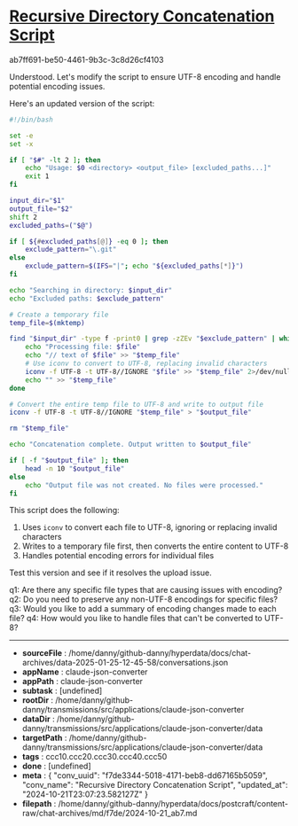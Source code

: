 # [Recursive Directory Concatenation Script](https://claude.ai/chat/f7de3344-5018-4171-beb8-dd67165b5059)

ab7ff691-be50-4461-9b3c-3c8d26cf4103

 Understood. Let's modify the script to ensure UTF-8 encoding and handle potential encoding issues.

Here's an updated version of the script:

```bash
#!/bin/bash

set -e
set -x

if [ "$#" -lt 2 ]; then
    echo "Usage: $0 <directory> <output_file> [excluded_paths...]"
    exit 1
fi

input_dir="$1"
output_file="$2"
shift 2
excluded_paths=("$@")

if [ ${#excluded_paths[@]} -eq 0 ]; then
    exclude_pattern="\.git"
else
    exclude_pattern=$(IFS="|"; echo "${excluded_paths[*]}")
fi

echo "Searching in directory: $input_dir"
echo "Excluded paths: $exclude_pattern"

# Create a temporary file
temp_file=$(mktemp)

find "$input_dir" -type f -print0 | grep -zZEv "$exclude_pattern" | while IFS= read -r -d '' file; do
    echo "Processing file: $file"
    echo "// text of $file" >> "$temp_file"
    # Use iconv to convert to UTF-8, replacing invalid characters
    iconv -f UTF-8 -t UTF-8//IGNORE "$file" >> "$temp_file" 2>/dev/null || echo "// Error processing $file" >> "$temp_file"
    echo "" >> "$temp_file"
done

# Convert the entire temp file to UTF-8 and write to output file
iconv -f UTF-8 -t UTF-8//IGNORE "$temp_file" > "$output_file"

rm "$temp_file"

echo "Concatenation complete. Output written to $output_file"

if [ -f "$output_file" ]; then
    head -n 10 "$output_file"
else
    echo "Output file was not created. No files were processed."
fi
```

This script does the following:
1. Uses `iconv` to convert each file to UTF-8, ignoring or replacing invalid characters
2. Writes to a temporary file first, then converts the entire content to UTF-8
3. Handles potential encoding errors for individual files

Test this version and see if it resolves the upload issue.

q1: Are there any specific file types that are causing issues with encoding?
q2: Do you need to preserve any non-UTF-8 encodings for specific files?
q3: Would you like to add a summary of encoding changes made to each file?
q4: How would you like to handle files that can't be converted to UTF-8?

---

* **sourceFile** : /home/danny/github-danny/hyperdata/docs/chat-archives/data-2025-01-25-12-45-58/conversations.json
* **appName** : claude-json-converter
* **appPath** : claude-json-converter
* **subtask** : [undefined]
* **rootDir** : /home/danny/github-danny/transmissions/src/applications/claude-json-converter
* **dataDir** : /home/danny/github-danny/transmissions/src/applications/claude-json-converter/data
* **targetPath** : /home/danny/github-danny/transmissions/src/applications/claude-json-converter/data
* **tags** : ccc10.ccc20.ccc30.ccc40.ccc50
* **done** : [undefined]
* **meta** : {
  "conv_uuid": "f7de3344-5018-4171-beb8-dd67165b5059",
  "conv_name": "Recursive Directory Concatenation Script",
  "updated_at": "2024-10-21T23:07:23.582127Z"
}
* **filepath** : /home/danny/github-danny/hyperdata/docs/postcraft/content-raw/chat-archives/md/f7de/2024-10-21_ab7.md